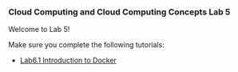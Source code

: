 ### Cloud Computing and Cloud Computing Concepts Lab 5

Welcome to Lab 5!

Make sure you complete the following tutorials:

* [Lab6.1 Introduction to Docker](https://github.com/steliosot/cc/blob/master/Class-5/Lab6-zero.md)

  


